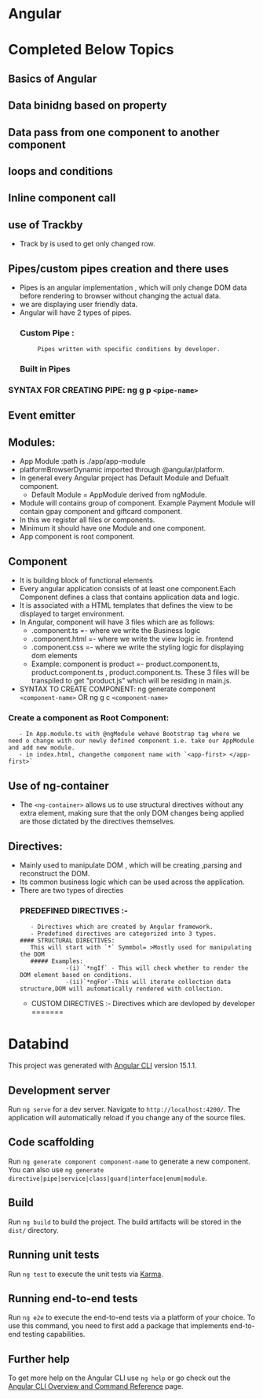# Angular

# Completed Below Topics
## Basics of Angular
## Data binidng based on property
## Data pass from one component to another component
## loops and conditions
## Inline component call
## use of Trackby 
   - Track by is used to get only changed row.
   
## Pipes/custom pipes creation and there uses
   - Pipes is an angular implementation , which will only change DOM data before rendering to browser without changing the actual data.
   - we are displaying user friendly data.
   - Angular will have 2 types of pipes.
       ### Custom Pipe : 
	          Pipes written with specific conditions by developer.
	   ### Built in Pipes
   ### SYNTAX FOR CREATING PIPE: ng g p `<pipe-name>`
   
## Event emitter

## Modules:
   - App Module :path is ./app/app-module
   - platformBrowserDynamic imported through @angular/platform.
   - In general every Angular project has Default Module and Defualt component.
       - Default Module = AppModule derived from ngModule.
   - Module will contains group of component. Example Payment Module will contain gpay component and giftcard component.
   - In this we register all files or components.
   - Minimum it should have one Module and one component.
   - App component is root component.
   
## Component
   - It is building block of functional elements
   - Every angular application consists of at least one component.Each Component defines a class that contains application data and logic.
   - It is associated with a HTML templates that defines the view to be displayed to target environment.
   - In Angular, component will have 3 files which are as follows:
       - <component-name>.component.ts =- where we write the Business logic
	   - <component-name>.component.html =- where we write the view logic ie. frontend
	   - <component-name>.component.css =- where we write the styling logic for displaying dom elements
	   - Example: component is product =- product.component.ts, product.component.ts , product.component.ts.
	      These 3 files will be transpiled to get "product.js" which will be residing in main.js. 
   - SYNTAX TO CREATE COMPONENT: ng generate component `<component-name>` OR ng g c `<component-name>`
   ### Create a component as Root Component:
       - In App.module.ts with @ngModule wehave Bootstrap tag where we need o change with our newly defined component i.e. take our AppModule and add new module.
	   - in index.html, changethe component name with `<app-first> </app-first>`
	   
## Use of ng-container 
   - The `<ng-container>` allows us to use structural directives without any extra element, 
      making sure that the only DOM changes being applied are those dictated by the directives themselves.
   
## Directives:
   - Mainly used to manipulate DOM , which will be creating ,parsing and reconstruct the DOM.
   - Its common business logic which can be used across the application.
   - There are two types of directies 
      ### PREDEFINED DIRECTIVES :- 
	        - Directives which are created by Angular framework.
	        - Predefined directives are categorized into 3 types.
		 #### STRUCTURAL DIRECTIVES: 
		    This will start with `*` Symmbol= >Mostly used for manipulating the DOM
		    ##### Examples: 
			          -(i) `*ngIf` - This will check whether to render the DOM element based on conditions.
			          -(ii)`*ngFor`-This will iterate collection data structure,DOM will automatically rendered with collection.
	    
	  - CUSTOM DIRECTIVES :- Directives which are devloped by developer
=======
# Databind

This project was generated with [Angular CLI](https://github.com/angular/angular-cli) version 15.1.1.

## Development server

Run `ng serve` for a dev server. Navigate to `http://localhost:4200/`. The application will automatically reload if you change any of the source files.

## Code scaffolding

Run `ng generate component component-name` to generate a new component. You can also use `ng generate directive|pipe|service|class|guard|interface|enum|module`.

## Build

Run `ng build` to build the project. The build artifacts will be stored in the `dist/` directory.

## Running unit tests

Run `ng test` to execute the unit tests via [Karma](https://karma-runner.github.io).

## Running end-to-end tests

Run `ng e2e` to execute the end-to-end tests via a platform of your choice. To use this command, you need to first add a package that implements end-to-end testing capabilities.

## Further help

To get more help on the Angular CLI use `ng help` or go check out the [Angular CLI Overview and Command Reference](https://angular.io/cli) page.

